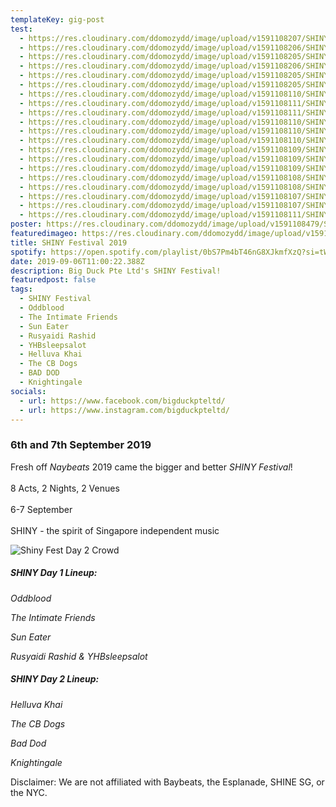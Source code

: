 ```yaml
---
templateKey: gig-post
test:
  - https://res.cloudinary.com/ddomozydd/image/upload/v1591108207/SHINY/IMG_0901-min_rwpyif.jpg
  - https://res.cloudinary.com/ddomozydd/image/upload/v1591108206/SHINY/IMG_0804-min_augsv6.jpg
  - https://res.cloudinary.com/ddomozydd/image/upload/v1591108205/SHINY/IMG_0734-min_mpqbes.jpg
  - https://res.cloudinary.com/ddomozydd/image/upload/v1591108206/SHINY/IMG_0744-min_v8bybv.jpg
  - https://res.cloudinary.com/ddomozydd/image/upload/v1591108205/SHINY/IMG_0583-min_tzlxyy.jpg
  - https://res.cloudinary.com/ddomozydd/image/upload/v1591108205/SHINY/IMG_0701-min_c4yobh.jpg
  - https://res.cloudinary.com/ddomozydd/image/upload/v1591108110/SHINY/IMG_0269-min_qlv7yo.jpg
  - https://res.cloudinary.com/ddomozydd/image/upload/v1591108111/SHINY/IMG_0538-min_mpzkwn.jpg
  - https://res.cloudinary.com/ddomozydd/image/upload/v1591108111/SHINY/IMG_0529-min_dyw0ln.jpg
  - https://res.cloudinary.com/ddomozydd/image/upload/v1591108110/SHINY/IMG_0437-min_yar4yn.jpg
  - https://res.cloudinary.com/ddomozydd/image/upload/v1591108110/SHINY/IMG_0348-min_pkpjje.jpg
  - https://res.cloudinary.com/ddomozydd/image/upload/v1591108110/SHINY/IMG_0351-min_owdtnl.jpg
  - https://res.cloudinary.com/ddomozydd/image/upload/v1591108109/SHINY/IMG_0391-min_psf9ke.jpg
  - https://res.cloudinary.com/ddomozydd/image/upload/v1591108109/SHINY/IMG_0362-min_kvza5t.jpg
  - https://res.cloudinary.com/ddomozydd/image/upload/v1591108109/SHINY/IMG_0387-min_rxsq2l.jpg
  - https://res.cloudinary.com/ddomozydd/image/upload/v1591108108/SHINY/IMG_0360-min_zi6vym.jpg
  - https://res.cloudinary.com/ddomozydd/image/upload/v1591108108/SHINY/IMG_0309-min_v1fve3.jpg
  - https://res.cloudinary.com/ddomozydd/image/upload/v1591108107/SHINY/IMG_0248-min_ju2g6w.jpg
  - https://res.cloudinary.com/ddomozydd/image/upload/v1591108107/SHINY/IMG_0211-2-min_ywnp5z.jpg
  - https://res.cloudinary.com/ddomozydd/image/upload/v1591108111/SHINY/IMG_0522-min_la1o5b.jpg
poster: https://res.cloudinary.com/ddomozydd/image/upload/v1591108479/SHINY/ShinyPOSt_bkhtrt.jpg
featuredimageo: https://res.cloudinary.com/ddomozydd/image/upload/v1591108559/SHINY/Shinyting_sly7cd.jpg
title: SHINY Festival 2019
spotify: https://open.spotify.com/playlist/0bS7Pm4bT46nG8XJkmfXzQ?si=tWIRBLDzT6qskd1fcudvdQ
date: 2019-09-06T11:00:22.388Z
description: Big Duck Pte Ltd's SHINY Festival!
featuredpost: false
tags:
  - SHINY Festival
  - Oddblood
  - The Intimate Friends
  - Sun Eater
  - Rusyaidi Rashid
  - YHBsleepsalot
  - Helluva Khai
  - The CB Dogs
  - BAD DOD
  - Knightingale
socials:
  - url: https://www.facebook.com/bigduckpteltd/
  - url: https://www.instagram.com/bigduckpteltd/
---
```

### 6th and 7th September 2019

Fresh off *Naybeats* 2019 came the bigger and better *SHINY Festival*!\
\
8 Acts, 2 Nights, 2 Venues\
\
6-7 September\
\
SHINY - the spirit of Singapore independent music

![](https://res.cloudinary.com/ddomozydd/image/upload/v1591108206/SHINY/IMG_0581-min_upeng9.jpg "Shiny Fest Day 2 Crowd")

##### SHINY Day 1 Lineup:

*Oddblood*

*The Intimate Friends*

*Sun Eater*

*Rusyaidi Rashid & YHBsleepsalot*

##### SHINY Day 2 Lineup:

*Helluva Khai*

*The CB Dogs*

*Bad Dod*

*Knightingale*



Disclaimer: We are not affiliated with Baybeats, the Esplanade, SHINE SG, or the NYC.